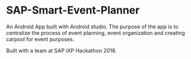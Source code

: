 # SAP-Smart-Event-Planner
An Android App built with Android studio. The purpose of the app is to centralize the process of event planning, event organization and creating carpool for event purposes.

Built with a team at SAP iXP Hackathon 2018.
